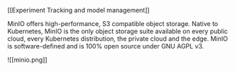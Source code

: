[[Experiment Tracking and model management]]

MinIO offers high-performance, S3 compatible object storage. Native to  
Kubernetes, MinIO is the only object storage suite available on every public  
cloud, every Kubernetes distribution, the private cloud and the edge. MinIO  
is software-defined and is 100% open source under GNU AGPL v3.

![[minio.png]]